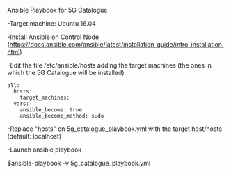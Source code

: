 Ansible Playbook for 5G Catalogue

-Target machine: Ubuntu 16.04

-Install Ansible on Control Node (https://docs.ansible.com/ansible/latest/installation_guide/intro_installation.html)

-Edit the file /etc/ansible/hosts adding the target machines (the ones in which the 5G Catalogue will be installed):


```
all:
  hosts:
    target_machines:
  vars:
    ansible_become: true
    ansible_become_method: sudo
```

-Replace "hosts" on 5g_catalogue_playbook.yml with the target host/hosts (default: localhost)

-Launch ansible playbook
 
$ansible-playbook -v 5g_catalogue_playbook.yml
